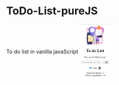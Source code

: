 # ToDo-List-pureJS
To do list in vanilla javaScript
<img src='https://github.com/beatrizi/ToDo-List-pureJS/blob/main/version-1.PNG' alt="version1 to do app"  width='90px' ali
  height='150px' align='center'>
